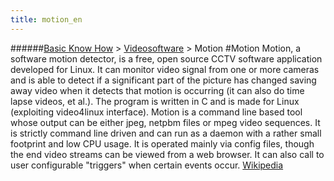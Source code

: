 ```yaml
---
title: motion_en
---
```

######[Basic Know How](/restreamer/wiki/basic_know_how.html) > [Videosoftware](/restreamer/wiki/videosoftware_en.html) > Motion
#Motion
Motion, a software motion detector, is a free, open source CCTV software application developed for Linux.
It can monitor video signal from one or more cameras and is able to detect if a significant part of the picture has changed saving away video when it detects that motion is occurring (it can also do time lapse videos, et al.).
The program is written in C and is made for Linux (exploiting video4linux interface). Motion is a command line based tool whose output can be either jpeg, netpbm files or mpeg video sequences. It is strictly command line driven and can run as a daemon with a rather small footprint and low CPU usage.
It is operated mainly via config files, though the end video streams can be viewed from a web browser. It can also call to user configurable "triggers" when certain events occur. <a href="https://en.wikipedia.org/wiki/Motion_%28surveillance_software%29" target="_blank">Wikipedia</a>